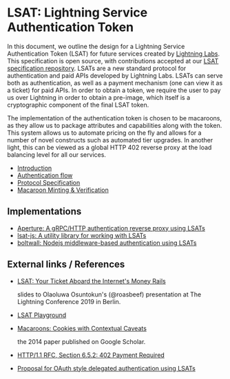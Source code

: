 # LSAT: Lightning Service Authentication Token

In this document, we outline the design for a Lightning Service Authentication Token \(LSAT\) for future services created by [Lightning Labs](https://lightning.engineering/). This specification is open source, with contributions accepted at our [LSAT specification repository](https://github.com/lightninglabs/LSAT).  LSATs are a new standard protocol for authentication and paid APIs developed by Lightning Labs. LSATs can serve both as authentication, as well as a payment mechanism \(one can view it as a ticket\) for paid APIs. In order to obtain a token, we require the user to pay us over Lightning in order to obtain a pre-image, which itself is a cryptographic component of the final LSAT token.

The implementation of the authentication token is chosen to be macaroons, as they allow us to package attributes and capabilities along with the token. This system allows us to automate pricing on the fly and allows for a number of novel constructs such as automated tier upgrades. In another light, this can be viewed as a global HTTP 402 reverse proxy at the load balancing level for all our services.

* [Introduction](introduction.md)
* [Authentication flow](authentication-flow.md)
* [Protocol Specification](protocol-specification.md)
* [Macaroon Minting & Verification](macaroons.md)

## Implementations

* [Aperture: A gRPC/HTTP authentication reverse proxy using LSATs](https://github.com/lightninglabs/aperture)
* [lsat-js: A utility library for working with LSATs](https://github.com/Tierion/lsat-js)
* [boltwall: Nodejs middleware-based authentication using LSATs](https://github.com/tierion/boltwall)

## External links / References

* [LSAT: Your Ticket Aboard the Internet's Money Rails](https://docs.google.com/presentation/d/1QSm8tQs35-ZGf7a7a2pvFlSduH3mzvMgQaf-06Jjaow/edit#slide=id.p)

  slides to Olaoluwa Osuntokun's \(@roasbeef\) presentation at The Lightning Conference 2019 in Berlin.

* [LSAT Playground](https://lsat-playground.bucko.now.sh/)
* [Macaroons: Cookies with Contextual Caveats](https://research.google/pubs/pub41892/)

  the 2014 paper published on Google Scholar.

* [HTTP/1.1 RFC, Section 6.5.2: 402 Payment Required](https://tools.ietf.org/html/rfc7231#section-6.5.2)
* [Proposal for OAuth style delegated authentication using LSATs](https://github.com/lightningnetwork/lnd/issues/288)

